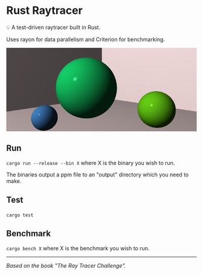 # Rust Raytracer

💡 A test-driven raytracer built in Rust.

Uses rayon for data parallelism and Criterion for benchmarking.

![Demo](demo.png)

## Run

`cargo run --release --bin X` where X is the binary you wish to run.

The binaries output a ppm file to an "output" directory which you need to make.

## Test

`cargo test`

## Benchmark

`cargo bench X` where X is the benchmark you wish to run.

---

_Based on the book "The Ray Tracer Challenge"._
